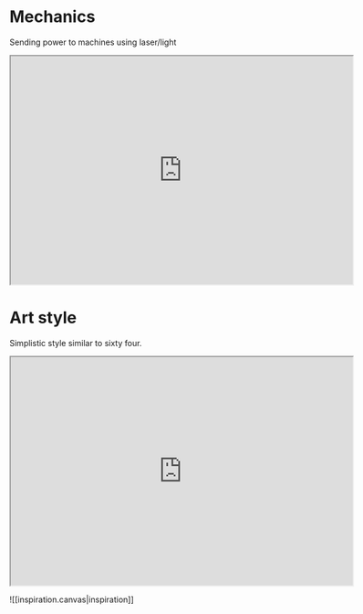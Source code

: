 # Mechanics
Sending power to machines using laser/light
<iframe src="https://store.steampowered.com/app/254200/FortressCraft_Evolved/" width=600   height=400 ></iframe>

# Art style
Simplistic style similar to sixty four.
<iframe src="https://store.steampowered.com/app/2659900/Sixty_Four/" width=600 height=400 ></iframe>



![[inspiration.canvas|inspiration]]